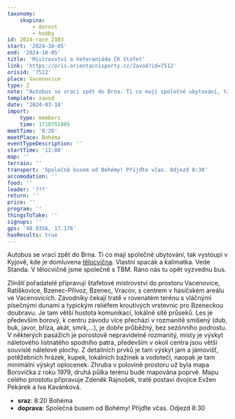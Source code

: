 ```yaml
---
taxonomy:
    skupina:
        - dorost
        - hobby
id: 2024-race_2103
start: '2024-10-05'
end: '2024-10-05'
title: 'Mistrovství a Veteraniáda ČR štafet'
link: 'https://oris.orientacnisporty.cz/Zavod?id=7512'
orisid: '7512'
place: Vacenovice
type: Z
note: "Autobus se vrací zpět do Brna. Ti co mají společné ubytování, tak vystoupí v Kyjově, kde je domluvena [tělocvična](https://mapy.cz/s/navunejuce). Vlastní spacák a kalimatka. Vede Standa. V tělocvičně jsme společně s TBM.\r\nRáno nás tu opět vyzvednu bus.\r\n\r\nZlínští pořadatelé připravují štafetové mistrovství do prostoru Vacenovice, Ratíškovice, Bzenec-Přívoz, Bzenec, Vracov, s centrem v hasičském areálu ve Vacenovicích. Závodníky čekají tratě v rovenatém terénu s vláčnými písečnými dunami a typickým reliéfem kroutivých vrstevnic pro Bzeneckou doubravu. Je tam větší hustota komunikací, lokálně sítě průseků. Les je především borový, k centru závodu více přechází v rozmanitě smíšený (dub, buk, javor, bříza, akát, smrk,...), je dobře průběžný, bez sezónního podrostu. V některých pasážích je porostově nepravidelně rozmanitý, místy je výskyt náletového listnatého spodního patra, především v okolí centra jsou větší souvislé náletové plochy. Z detailních prvků je tam výskyt jam a jámovišť, potěžebních hrázek, kupek, lokálních bažinek a vodotečí, naopak je tam minimální výskyt oplocenek. Zhruba v polovině prostoru už byla mapa Borovička z roku 1979, druhá půlka terénu bude mapována poprvé. Mapu celého prostotu připravuje Zdeněk Rajnošek, tratě postaví dvojice Evžen Pekárek a Iva Kavánková."
template: zavod
date: '2024-03-18'
import:
    type: members
    time: 1710751805
meetTime: '8:20'
meetPlace: Bohéma
eventTypeDescription: ''
startTime: '11:00'
map: ''
terrain: ''
transport: 'Společná busem od Bohémy! Přijďte včas. Odjezd 8:30'
accomodation: ''
food: ''
leader: '???'
return: ''
price: ''
program: ''
thingsToTake: ''
signups: ''
gps: '48.9356, 17.176'
hasResults: true
---
```


Autobus se vrací zpět do Brna. Ti co mají společné ubytování, tak vystoupí v Kyjově, kde je domluvena [tělocvična](https://mapy.cz/s/navunejuce). Vlastní spacák a kalimatka. Vede Standa. V tělocvičně jsme společně s TBM.
Ráno nás tu opět vyzvednu bus.

Zlínští pořadatelé připravují štafetové mistrovství do prostoru Vacenovice, Ratíškovice, Bzenec-Přívoz, Bzenec, Vracov, s centrem v hasičském areálu ve Vacenovicích. Závodníky čekají tratě v rovenatém terénu s vláčnými písečnými dunami a typickým reliéfem kroutivých vrstevnic pro Bzeneckou doubravu. Je tam větší hustota komunikací, lokálně sítě průseků. Les je především borový, k centru závodu více přechází v rozmanitě smíšený (dub, buk, javor, bříza, akát, smrk,...), je dobře průběžný, bez sezónního podrostu. V některých pasážích je porostově nepravidelně rozmanitý, místy je výskyt náletového listnatého spodního patra, především v okolí centra jsou větší souvislé náletové plochy. Z detailních prvků je tam výskyt jam a jámovišť, potěžebních hrázek, kupek, lokálních bažinek a vodotečí, naopak je tam minimální výskyt oplocenek. Zhruba v polovině prostoru už byla mapa Borovička z roku 1979, druhá půlka terénu bude mapována poprvé. Mapu celého prostotu připravuje Zdeněk Rajnošek, tratě postaví dvojice Evžen Pekárek a Iva Kavánková.
* **sraz**: 8:20 Bohéma
* **doprava**: Společná busem od Bohémy! Přijďte včas. Odjezd 8:30
